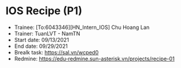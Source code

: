 # IOS Recipe (P1)
+ Trainee: [To:6043346][HN_Intern_IOS] Chu Hoang Lan
+ Trainer: TuanLVT - NamTN
+ Start date: 09/13/2021
+ End date: 09/29/2021
+ Brealk task: https://sal.vn/wcped0
+ Redmine: https://edu-redmine.sun-asterisk.vn/projects/recipe-01
